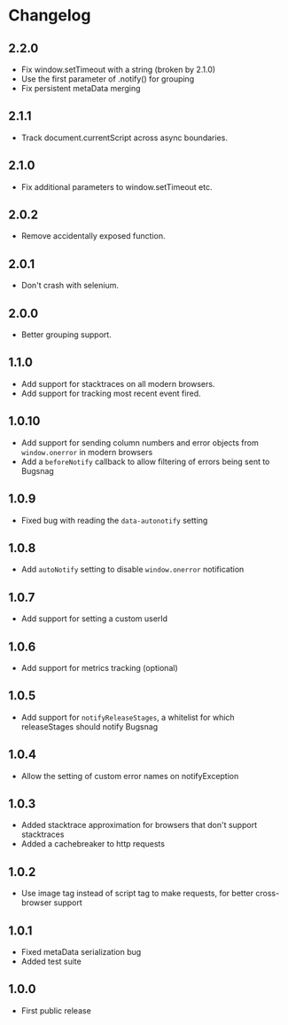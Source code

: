Changelog
=========

2.2.0
-----

- Fix window.setTimeout with a string (broken by 2.1.0)
- Use the first parameter of .notify() for grouping
- Fix persistent metaData merging

2.1.1
-----

-  Track document.currentScript across async boundaries.

2.1.0
-----

-  Fix additional parameters to window.setTimeout etc.

2.0.2
-----

-   Remove accidentally exposed function.

2.0.1
-----

-   Don't crash with selenium.

2.0.0
-----

-   Better grouping support.

1.1.0
-----
-   Add support for stacktraces on all modern browsers.
-   Add support for tracking most recent event fired.

1.0.10
------
-   Add support for sending column numbers and error objects from `window.onerror` in modern browsers
-   Add a `beforeNotify` callback to allow filtering of errors being sent to Bugsnag

1.0.9
-----
-   Fixed bug with reading the `data-autonotify` setting

1.0.8
-----
-   Add `autoNotify` setting to disable `window.onerror` notification

1.0.7
-----
-   Add support for setting a custom userId

1.0.6
-----
-   Add support for metrics tracking (optional)

1.0.5
-----
-   Add support for `notifyReleaseStages`, a whitelist for which releaseStages
    should notify Bugsnag

1.0.4
-----
-   Allow the setting of custom error names on notifyException

1.0.3
-----
-   Added stacktrace approximation for browsers that don't support stacktraces
-   Added a cachebreaker to http requests

1.0.2
-----
-   Use image tag instead of script tag to make requests, for better 
    cross-browser support

1.0.1
-----
-   Fixed metaData serialization bug
-   Added test suite

1.0.0
-----
-   First public release
